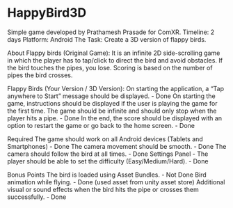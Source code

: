 # HappyBird3D
Simple game developed by Prathamesh Prasade for ComXR.
Timeline: 2 days 
Platform: Android
The Task: Create a 3D version of flappy birds.
 
About Flappy birds (Original Game): 
It is an infinite 2D side-scrolling game in which the player has to tap/click to direct the bird and avoid obstacles. If the bird touches the pipes, you lose. Scoring is based on the number of pipes the bird crosses. 
  
Flappy Birds (Your Version / 3D Version): 
On starting the application, a “Tap anywhere to Start” message should be displayed. - Done
On starting the game, instructions should be displayed if the user is playing the game for the first time. The game should be infinite and should only stop when the player hits a pipe. - Done
In the end, the score should be displayed with an option to restart the game or go back to the home screen. - Done

Required
The game should work on all Android devices (Tablets and Smartphones) - Done
The camera movement should be smooth. - Done
The camera should follow the bird at all times. - Done
Settings Panel - The player should be able to set the difficulty (Easy/Medium/Hard). - Done

Bonus Points
The bird is loaded using Asset Bundles. - Not Done
Bird animation while flying. - Done (used asset from unity asset store)
Additional visual or sound effects when the bird hits the pipe or crosses them successfully. - Done
